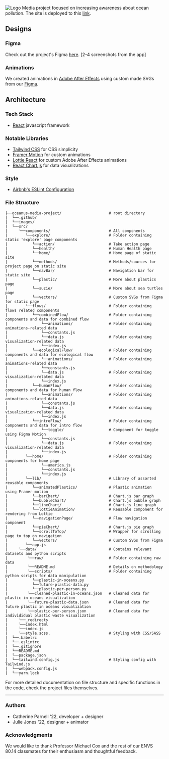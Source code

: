 ![Logo](https://user-images.githubusercontent.com/56173614/120265697-8811ef80-c26e-11eb-9d4f-e129d37d0750.png)
Media project focused on increasing awareness about ocean pollution. The site is deployed to this [link](https://affectionate-bohr-df8be6.netlify.app/).

## Designs
### Figma
Check out the project's Figma [here](https://www.figma.com/file/H9cc0642iE5lUzLiup6LrR/Website?node-id=149%3A192).
[2-4 screenshots from the app]

### Animations
We created animations in [Adobe After Effects](https://www.adobe.com/products/aftereffects.html?sdid=KKQOW&kw=semgeneric&mv=search&ef_id=CjwKCAjwtdeFBhBAEiwAKOIy57-l71oNDjKwZOMwbgoWCZ6579dpdp2R2I0eDStaCpWmBQTj7-1k5hoCyroQAvD_BwE:G:s&s_kwcid=AL!3085!3!384483773473!e!!g!!after%20effects&gclid=CjwKCAjwtdeFBhBAEiwAKOIy57-l71oNDjKwZOMwbgoWCZ6579dpdp2R2I0eDStaCpWmBQTj7-1k5hoCyroQAvD_BwE) using custom made SVGs from our [Figma](https://www.figma.com/file/H9cc0642iE5lUzLiup6LrR/Website?node-id=149%3A192).

## Architecture
### Tech Stack
* [React](https://reactjs.org/) javascript framework

### Notable Libraries
* [Tailwind CSS](https://tailwindcss.com/) for CSS simplicity
* [Framer Motion](https://www.framer.com/motion/) for custom animations
* [Lottie React](https://github.com/LottieFiles/lottie-react) for custom Adobe After Effects animations
* [React Chart.js](https://www.npmjs.com/package/react-chartjs-2) for data visualizations

### Style
* [Airbnb's ESLint Configuration](https://airbnb.io/javascript/)

### File Structure

```
├──oceanus-media-project/                     # root directory
|  └──.github/
|  └──images/
|  └──src/                     
|     └──components/                          # All components           
|        └──explore/                          # Folder containing static 'explore' page components
|           └──action/                        # Take action page
|           └──health/                        # Human Health page
|           └──home/                          # Home page of static site
|           └──methods/                       # Methods/sources for project page on static site
|           └──navBar/                        # Navigation bar for static site
|           └──plastic/                       # More about plastics page
|           └──suzie/                         # More about sea turtles page
|           └──vectors/                       # Custom SVGs from Figma for static page
|        └──flows/                            # Folder containing flows related components
|           └──combinedFlow/                  # Folder containing components and data for combined flow
|               └──animations/                # Folder containing animations-related data
|               └──constants.js     
|               └──data.js                    # Folder containing visualization-related data
|               └──index.js           
|           └──ecologicalFlow/                # Folder containing components and data for ecological flow
|               └──animations/                # Folder containing animations-related data
|               └──constants.js     
|               └──data.js                    # Folder containing visualization-related data
|               └──index.js  
|           └──humanFlow/                     # Folder containing components and data for human flow
|               └──animations/                # Folder containing animations-related data
|               └──constants.js     
|               └──data.js                    # Folder containing visualization-related data
|               └──index.js  
|           └──introFlow/                     # Folder containing components and data for intro flow
|               └──toggle/                    # Component for toggle using Figma Motion
|               └──constants.js     
|               └──data.js                    # Folder containing visualization-related data
|               └──index.js  
|        └──home/                             # Folder containing components for home page
|               └──america.js 
|               └──constants.js      
|               └──index.js  
|        └──lib/                              # Library of assorted reusable components
|           └──animatedPlastics/              # Plastic animation using Framer motion
|           └──barChart/                      # Chart.js bar graph
|           └──bubbleChart/                   # Chart.js bubble graph
|           └──lineChart/                     # Chart.js line graph
|           └──lottieAnimation/               # Reusable component for rendering from Lottie
|           └──navigationPage/                # Flow navigation component
|           └──pieChart/                      # Chart.js pie graph
|           └──scrollToTop/                   # Wrapper for scrolling page to top on navigation
|           └──vectors/                       # Custom SVGs from Figma
|        └──app.js
|     └──data/                                # Contains relevant datasets and python scripts
|         └──raw/                             # Folder containing raw data
|         └──README.md                        # Details on methodology
|         └──scripts/                         # Folder containing python scripts for data manipulation
|           └──plastic-in-oceans.py           
|           └──future-plastic-data.py         
|           └──plastic-per-person.py          
|         └──cleaned-plastic-in-oceans.json   # Cleaned data for plastic in oceans visualization
|         └──future-plastic-data.json         # Cleaned data for future plastic in oceans visualization
|         └──plastic-per-person.json          # Cleaned data for individidual plastic waste visualization
|     └──_redirects
|     └──index.html
|     └──index.js
|     └──style.scss.                          # Styling with CSS/SASS
|  └──.babelrc 
|  └──.eslintrc 
|  └──.gitignore 
|  └──README.md
|  └──package.json
|  └──tailwind.config.js                      # Styling config with Tailwind.js
|  └──webpack.config.js
|  └──yarn.lock
```

For more detailed documentation on file structure and specific functions in the code, check the project files themselves.

---

### Authors
* Catherine Parnell '22, developer + designer
* Julie Jones '22, designer + animator


### Acknowledgments
We would like to thank Professor Michael Cox and the rest of our ENVS 80.14 classmates for their enthusiasm and thoughtful feedback.
